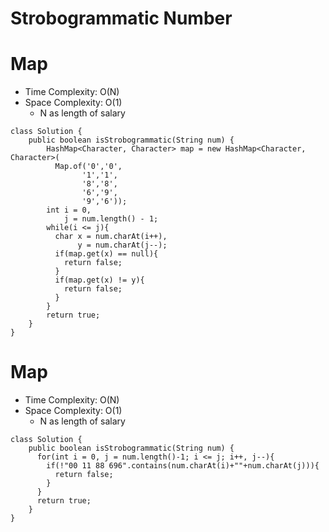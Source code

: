 # Strobogrammatic Number

# Map

- Time Complexity: O(N)
- Space Complexity: O(1)
  - N as length of salary

```
class Solution {
    public boolean isStrobogrammatic(String num) {
        HashMap<Character, Character> map = new HashMap<Character, Character>(
          Map.of('0','0',
                '1','1',
                '8','8',
                '6','9',
                '9','6'));
        int i = 0,
            j = num.length() - 1;
        while(i <= j){
          char x = num.charAt(i++),
               y = num.charAt(j--);
          if(map.get(x) == null){
            return false;
          }
          if(map.get(x) != y){
            return false;
          }
        }
        return true;
    }
}
```

# Map

- Time Complexity: O(N)
- Space Complexity: O(1)
  - N as length of salary

```
class Solution {
    public boolean isStrobogrammatic(String num) {
      for(int i = 0, j = num.length()-1; i <= j; i++, j--){
        if(!"00 11 88 696".contains(num.charAt(i)+""+num.charAt(j))){
          return false;
        }
      }
      return true;
    }
}
```
